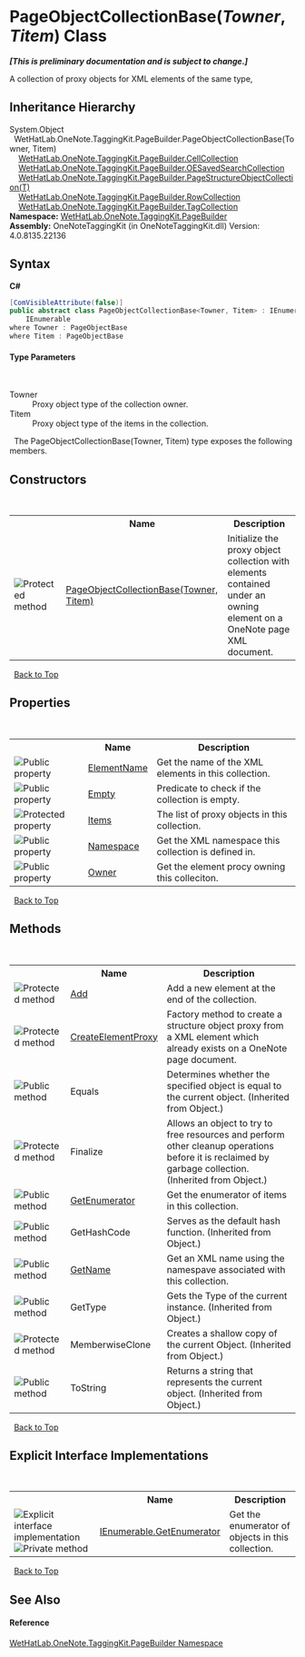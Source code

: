# PageObjectCollectionBase(*Towner*, *Titem*) Class
 _**\[This is preliminary documentation and is subject to change.\]**_

A collection of proxy objects for XML elements of the same type,


## Inheritance Hierarchy
System.Object<br />&nbsp;&nbsp;WetHatLab.OneNote.TaggingKit.PageBuilder.PageObjectCollectionBase(Towner, Titem)<br />&nbsp;&nbsp;&nbsp;&nbsp;<a href="09730001-8b9f-c579-5787-c2c81a25ed5d.md">WetHatLab.OneNote.TaggingKit.PageBuilder.CellCollection</a><br />&nbsp;&nbsp;&nbsp;&nbsp;<a href="676a1f3a-0f1b-2631-38a2-c89500c36a86.md">WetHatLab.OneNote.TaggingKit.PageBuilder.OESavedSearchCollection</a><br />&nbsp;&nbsp;&nbsp;&nbsp;<a href="c0ee62d5-0aa5-ad79-4300-af77337567cf.md">WetHatLab.OneNote.TaggingKit.PageBuilder.PageStructureObjectCollection(T)</a><br />&nbsp;&nbsp;&nbsp;&nbsp;<a href="7351ef21-d6d5-507a-6d78-48a5ea420800.md">WetHatLab.OneNote.TaggingKit.PageBuilder.RowCollection</a><br />&nbsp;&nbsp;&nbsp;&nbsp;<a href="690c2dc2-ed96-3d88-635a-e04151eea12b.md">WetHatLab.OneNote.TaggingKit.PageBuilder.TagCollection</a><br />
**Namespace:**&nbsp;<a href="56352230-71f2-f4b7-63a8-983965663af5.md">WetHatLab.OneNote.TaggingKit.PageBuilder</a><br />**Assembly:**&nbsp;OneNoteTaggingKit (in OneNoteTaggingKit.dll) Version: 4.0.8135.22136

## Syntax

**C#**<br />
``` C#
[ComVisibleAttribute(false)]
public abstract class PageObjectCollectionBase<Towner, Titem> : IEnumerable<Titem>, 
	IEnumerable
where Towner : PageObjectBase
where Titem : PageObjectBase

```


#### Type Parameters
&nbsp;<dl><dt>Towner</dt><dd>Proxy object type of the collection owner.</dd><dt>Titem</dt><dd>Proxy object type of the items in the collection.</dd></dl>&nbsp;
The PageObjectCollectionBase(Towner, Titem) type exposes the following members.


## Constructors
&nbsp;<table><tr><th></th><th>Name</th><th>Description</th></tr><tr><td>![Protected method](media/protmethod.gif "Protected method")</td><td><a href="d9ce5b52-3694-ab9a-0ca3-e7204464f9e1.md">PageObjectCollectionBase(Towner, Titem)</a></td><td>
Initialize the proxy object collection with elements contained under an owning element on a OneNote page XML document.</td></tr></table>&nbsp;
<a href="#pageobjectcollectionbase(*towner*,-*titem*)-class">Back to Top</a>

## Properties
&nbsp;<table><tr><th></th><th>Name</th><th>Description</th></tr><tr><td>![Public property](media/pubproperty.gif "Public property")</td><td><a href="7f357b9b-bf0e-cdc7-8e6f-013cea9acb64.md">ElementName</a></td><td>
Get the name of the XML elements in this collection.</td></tr><tr><td>![Public property](media/pubproperty.gif "Public property")</td><td><a href="5474e171-7a1b-eb2b-1943-50e76eefd49f.md">Empty</a></td><td>
Predicate to check if the collection is empty.</td></tr><tr><td>![Protected property](media/protproperty.gif "Protected property")</td><td><a href="1c9040bb-51fc-0f2d-9fb9-64eecf110440.md">Items</a></td><td>
The list of proxy objects in this collection.</td></tr><tr><td>![Public property](media/pubproperty.gif "Public property")</td><td><a href="4d45a8f3-e827-2a99-7838-225d6a8a5914.md">Namespace</a></td><td>
Get the XML namespace this collection is defined in.</td></tr><tr><td>![Public property](media/pubproperty.gif "Public property")</td><td><a href="90bf4824-5a5c-fe52-09c5-04255c2f4e80.md">Owner</a></td><td>
Get the element procy owning this colleciton.</td></tr></table>&nbsp;
<a href="#pageobjectcollectionbase(*towner*,-*titem*)-class">Back to Top</a>

## Methods
&nbsp;<table><tr><th></th><th>Name</th><th>Description</th></tr><tr><td>![Protected method](media/protmethod.gif "Protected method")</td><td><a href="4cef74a8-8d65-d67f-dcf2-ddda09497752.md">Add</a></td><td>
Add a new element at the end of the collection.</td></tr><tr><td>![Protected method](media/protmethod.gif "Protected method")</td><td><a href="77ad35a0-2fff-4b5d-3a42-c9667420d38c.md">CreateElementProxy</a></td><td>
Factory method to create a structure object proxy from a XML element which already exists on a OneNote page document.</td></tr><tr><td>![Public method](media/pubmethod.gif "Public method")</td><td>Equals</td><td>
Determines whether the specified object is equal to the current object.
 (Inherited from Object.)</td></tr><tr><td>![Protected method](media/protmethod.gif "Protected method")</td><td>Finalize</td><td>
Allows an object to try to free resources and perform other cleanup operations before it is reclaimed by garbage collection.
 (Inherited from Object.)</td></tr><tr><td>![Public method](media/pubmethod.gif "Public method")</td><td><a href="3e98dc1d-cc11-fd00-5343-423f37fae517.md">GetEnumerator</a></td><td>
Get the enumerator of items in this collection.</td></tr><tr><td>![Public method](media/pubmethod.gif "Public method")</td><td>GetHashCode</td><td>
Serves as the default hash function.
 (Inherited from Object.)</td></tr><tr><td>![Public method](media/pubmethod.gif "Public method")</td><td><a href="bfdd5b98-98f2-dc77-7545-c636ef667b9b.md">GetName</a></td><td>
Get an XML name using the namespave associated with this collection.</td></tr><tr><td>![Public method](media/pubmethod.gif "Public method")</td><td>GetType</td><td>
Gets the Type of the current instance.
 (Inherited from Object.)</td></tr><tr><td>![Protected method](media/protmethod.gif "Protected method")</td><td>MemberwiseClone</td><td>
Creates a shallow copy of the current Object.
 (Inherited from Object.)</td></tr><tr><td>![Public method](media/pubmethod.gif "Public method")</td><td>ToString</td><td>
Returns a string that represents the current object.
 (Inherited from Object.)</td></tr></table>&nbsp;
<a href="#pageobjectcollectionbase(*towner*,-*titem*)-class">Back to Top</a>

## Explicit Interface Implementations
&nbsp;<table><tr><th></th><th>Name</th><th>Description</th></tr><tr><td>![Explicit interface implementation](media/pubinterface.gif "Explicit interface implementation")![Private method](media/privmethod.gif "Private method")</td><td><a href="0fea3e26-3bae-af68-92b5-d0392fbce27e.md">IEnumerable.GetEnumerator</a></td><td>
Get the enumerator of objects in this collection.</td></tr></table>&nbsp;
<a href="#pageobjectcollectionbase(*towner*,-*titem*)-class">Back to Top</a>

## See Also


#### Reference
<a href="56352230-71f2-f4b7-63a8-983965663af5.md">WetHatLab.OneNote.TaggingKit.PageBuilder Namespace</a><br />